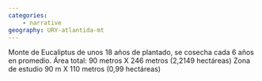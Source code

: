```yaml
---
categories: 
    - narrative
geography: URY-atlantida-mt
---
```


Monte de Eucaliptus de unos 18 años de plantado, se cosecha cada 6 años en promedio.
Área total: 90 metros X 246 metros (2,2149 hectáreas)
Zona de estudio 90 m X 110 metros (0,99 hectáreas)